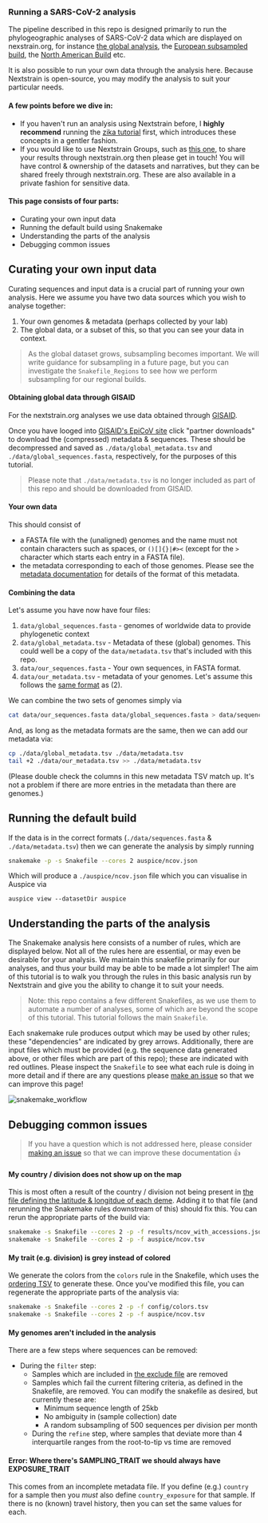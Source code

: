 ### Running a SARS-CoV-2 analysis

The pipeline described in this repo is designed primarily to run the phylogeographic analyses of SARS-CoV-2 data which are displayed on nexstrain.org, for instance [the global analysis](https://nextstrain.org/ncov/global), the [European subsampled build](https://nextstrain.org/ncov/europe), the [North American Build](https://nextstrain.org/ncov/north-america) etc.

It is also possible to run your own data through the analysis here.
Because Nextstrain is open-source, you may modify the analysis to suit your particular needs.

#### A few points before we dive in:

- If you haven't run an analysis using Nextstrain before, I **highly recommend** running the [zika tutorial](https://nextstrain.org/docs/tutorials/zika) first, which introduces these concepts in a gentler fashion.
- If you would like to use Nextstrain Groups, such as [this one](https://nextstrain.org/groups/blab/), to share your results through nextstrain.org then please get in touch! You will have control & ownership of the datasets and narratives, but they can be shared freely through nextstrain.org. These are also available in a private fashion for sensitive data.


#### This page consists of four parts:

- Curating your own input data
- Running the default build using Snakemake
- Understanding the parts of the analysis
- Debugging common issues


## Curating your own input data

Curating sequences and input data is a crucial part of running your own analysis.
Here we assume you have two data sources which you wish to analyse together:

1. Your own genomes & metadata (perhaps collected by your lab)
2. The global data, or a subset of this, so that you can see your data in context.

> As the global dataset grows, subsampling becomes important.
We will write guidance for subsampling in a future page, but you can investigate the `Snakefile_Regions` to see how we perform subsampling for our regional builds.

#### Obtaining global data through GISAID

For the nextstrain.org analyses we use data obtained through [GISAID](https//gisaid.org).

Once you have looged into [GISAID's EpiCoV site](https://www.epicov.org/epi3/cfrontend) click "partner downloads" to download the (compressed) metadata & sequences.
These should be decompressed and saved as `./data/global_metadata.tsv` and `./data/global_sequences.fasta`, respectively, for the purposes of this tutorial.

> Please note that `./data/metadata.tsv` is no longer included as part of this repo and should be downloaded from GISAID.


#### Your own data

This should consist of
- a FASTA file with the (unaligned) genomes and the name must not contain characters such as spaces, or `()[]{}|#><` (except for the `>` character which starts each entry in a FASTA file).
- the metadata corresponding to each of those genomes.  Please see the [metadata documentation](./metadata.md) for details of the format of this metadata.


#### Combining the data

Let's assume you have now have four files:
1. `data/global_sequences.fasta` - genomes of worldwide data to provide phylogenetic context
2. `data/global_metadata.tsv` - Metadata of these (global) genomes. This could well be a copy of the `data/metadata.tsv` that's included with this repo.
3. `data/our_sequences.fasta` - Your own sequences, in FASTA format.
4. `data/our_metadata.tsv` - metadata of your genomes. Let's assume this follows the [same format](./metadata.md) as (2).

We can combine the two sets of genomes simply via
```bash
cat data/our_sequences.fasta data/global_sequences.fasta > data/sequences.fasta
```
And, as long as the metadata formats are the same, then we can add our metadata via:
```bash
cp ./data/global_metadata.tsv ./data/metadata.tsv
tail +2 ./data/our_metadata.tsv >> ./data/metadata.tsv
```
(Please double check the columns in this new metadata TSV match up. It's not a problem if there are more entries in the metadata than there are genomes.)



## Running the default build

If the data is in the correct formats (`./data/sequences.fasta` & `./data/metadata.tsv`) then we can generate the analysis by simply running
```bash
snakemake -p -s Snakefile --cores 2 auspice/ncov.json
```
Which will produce a `./auspice/ncov.json` file which you can visualise in Auspice via
```
auspice view --datasetDir auspice
```


## Understanding the parts of the analysis

The Snakemake analysis here consists of a number of rules, which are displayed below.
Not all of the rules here are essential, or may even be desirable for your analysis.
We maintain this snakefile primarily for our analyses, and thus your build may be able to be made a lot simpler!
The aim of this tutorial is to walk you through the rules in this basic analysis run by Nextstrain and give you the ability to change it to suit your needs.

> Note: this repo contains a few different Snakefiles, as we use them to automate a number of analyses, some of which are beyond the scope of this tutorial. 
This tutorial follows the main `Snakefile`.


Each snakemake rule produces output which may be used by other rules; these "dependencies" are indicated by grey arrows.
Additionally, there are input files which must be provided (e.g. the sequence data generated above, or other files which are part of this repo); these are indicated with red outlines.
Please inspect the `Snakefile` to see what each rule is doing in more detail and if there are any questions please [make an issue](https://github.com/nextstrain/ncov/issues/new) so that we can improve this page!

![snakemake_workflow](images/basic_snakemake_build.png)

## Debugging common issues

> If you have a question which is not addressed here, please consider [making an issue](https://github.com/nextstrain/ncov/issues/new) so that we can improve these documentation 👍

#### My country / division does not show up on the map

This is most often a result of the country / division not being present in [the file defining the latitude & longitdue of each deme](../config/lat_longs.tsv).
Adding it to that file (and rerunning the Snakemake rules downstream of this) should fix this.
You can rerun the appropriate parts of the build via:

```bash
snakemake -s Snakefile --cores 2 -p -f results/ncov_with_accessions.json
snakemake -s Snakefile --cores 2 -p -f auspice/ncov.tsv
```

#### My trait (e.g. division) is grey instead of colored

We generate the colors from the `colors` rule in the Snakefile, which uses the [ordering TSV](../ordering.tsv) to generate these.
Once you've modified this file, you can regenerate the appropriate parts of the analysis via:

```bash
snakemake -s Snakefile --cores 2 -p -f config/colors.tsv
snakemake -s Snakefile --cores 2 -p -f auspice/ncov.tsv
```


#### My genomes aren't included in the analysis

There are a few steps where sequences can be removed:

- During the `filter` step:
    - Samples which are included in [the exclude file](../config/exclude.tsv) are removed
    - Samples which fail the current filtering criteria, as defined in the Snakefile, are removed. You can modify the snakefile as desired, but currently these are:
        - Minimum sequence length of 25kb
        - No ambiguity in (sample collection) date
        - A random subsampling of 500 sequences per division per month
  - During the `refine` step, where samples that deviate more than 4 interquartile ranges from the root-to-tip vs time are removed

#### Error: Where there's SAMPLING_TRAIT we should always have EXPOSURE_TRAIT

This comes from an incomplete metadata file.
If you define (e.g.) `country` for a sample then you _must_ also define `country_exposure` for that sample.
If there is no (known) travel history, then you can set the same values for each.
